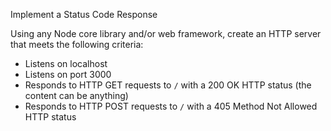 Implement a Status Code Response

Using any Node core library and/or web framework, create an HTTP server that meets the following criteria:
- Listens on localhost
- Listens on port 3000
- Responds to HTTP GET requests to `/` with a 200 OK HTTP status (the content can be anything)
- Responds to HTTP POST requests to `/` with a 405 Method Not Allowed HTTP status